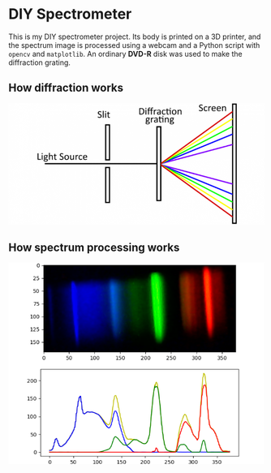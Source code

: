 # DIY Spectrometer

This is my DIY spectrometer project. Its body is printed on a 3D printer, and the spectrum image is processed using a webcam and a Python script 
with `opencv` and `matplotlib`. An ordinary **DVD-R** disk was used to make the diffraction grating.

## How diffraction works
<div align="center">
    <img src="https://raw.githubusercontent.com/puzzled-dev/spectrometer/main/img/diffraction.png" alt="Diffraction">
</div>

## How spectrum processing works
<div align="center">
    <img src="https://raw.githubusercontent.com/puzzled-dev/spectrometer/main/img/spectrum.png" alt="Spectrum">
</div>
